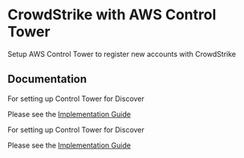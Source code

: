 # CrowdStrike with AWS Control Tower 

Setup AWS Control Tower to register new accounts with CrowdStrike 

## Documentation 

For setting up Control Tower for Discover 

Please see the [Implementation Guide](https://github.com/CrowdStrike/Cloud-AWS/blob/master/Control-Tower/documentation-implementation-guide.md)

For setting up Control Tower for Discover

Please see the [Implementation Guide](https://github.com/CrowdStrike/Cloud-AWS/blob/horizon/Control-Tower-For-Horizon/documentation/implementation-guide.md)

